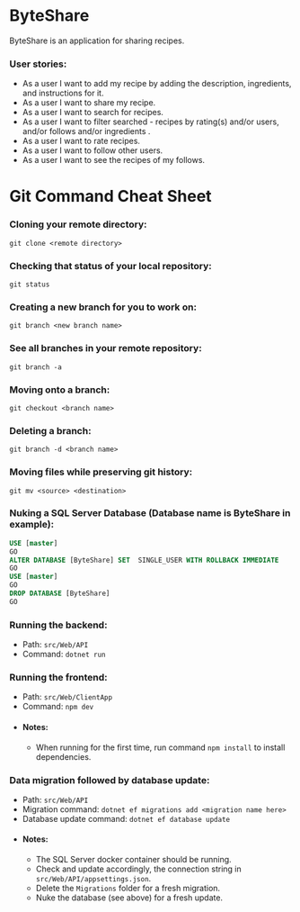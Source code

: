 # ByteShare
ByteShare is an application for sharing recipes.


### User stories:
- As a user I want to add my recipe by adding the description, ingredients, and instructions for it.
- As a user I want to share my recipe.
- As a user I want to search for recipes.
- As a user I want to filter searched - recipes by rating(s) and/or users, and/or follows and/or ingredients .
- As a user I want to rate recipes.
- As a user I want to follow other users.
- As a user I want to see the recipes of my follows.



# Git Command Cheat Sheet

### Cloning your remote directory:
```
git clone <remote directory>
```

### Checking that status of your local repository:
```
git status
```

### Creating a new branch for you to work on:
```
git branch <new branch name>
```

### See all branches in your remote repository:
```
git branch -a
```

### Moving onto a branch:
```
git checkout <branch name>
```

### Deleting a branch:
```
git branch -d <branch name>
```

### Moving files while preserving git history:
```
git mv <source> <destination>
```

### Nuking a SQL Server Database (Database name is ByteShare in example):
```sql
USE [master]
GO
ALTER DATABASE [ByteShare] SET  SINGLE_USER WITH ROLLBACK IMMEDIATE
GO
USE [master]
GO
DROP DATABASE [ByteShare]
GO
```

### Running the backend:
- Path: `src/Web/API`
- Command: `dotnet run`

### Running the frontend:
- Path: `src/Web/ClientApp`
- Command: `npm dev`
- #### Notes:
  - When running for the first time, run command `npm install` to install dependencies.

### Data migration followed by database update:
- Path: `src/Web/API`
- Migration command: `dotnet ef migrations add <migration name here>`
- Database update command: `dotnet ef database update`
- #### Notes:
  - The SQL Server docker container should be running.
  - Check and update accordingly, the connection string in `src/Web/API/appsettings.json`.
  - Delete the `Migrations` folder for a fresh migration.
  - Nuke the database (see above) for a fresh update.
